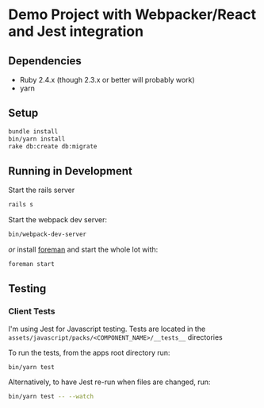# Demo Project with Webpacker/React and Jest integration

## Dependencies

* Ruby 2.4.x (though 2.3.x or better will probably work)
* yarn

## Setup

```sh
bundle install
bin/yarn install
rake db:create db:migrate
```

## Running in Development

Start the rails server
```sh
rails s
```

Start the webpack dev server:

```sh
bin/webpack-dev-server
```

*or* install [foreman](https://github.com/ddollar/foreman) and start the whole
lot with:

```sh
foreman start
```

## Testing

### Client Tests

I'm using Jest for Javascript testing. Tests are located in the
`assets/javascript/packs/<COMPONENT_NAME>/__tests__` directories

To run the tests, from the apps root directory run:

```sh
bin/yarn test
```

Alternatively, to have Jest re-run when files are changed, run:

```sh
bin/yarn test -- --watch
```

